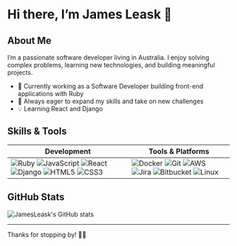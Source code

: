 # Hi there, I’m James Leask 👋

## About Me
I’m a passionate software developer living in Australia. I enjoy solving complex problems, learning new technologies, and building meaningful projects.

- 🔭 Currently working as a Software Developer building front-end applications with Ruby
- 🌱 Always eager to expand my skills and take on new challenges
- 💡 Learning React and Django


## Skills & Tools

| Development                                                                                 | Tools & Platforms                                                                   |
| ------------------------------------------------------------------------------------------ | ---------------------------------------------------------------------------------- |
| ![Ruby](https://img.shields.io/badge/-Ruby-CC342D?style=flat&logo=ruby&logoColor=white)    ![JavaScript](https://img.shields.io/badge/-JavaScript-F7DF1E?style=flat&logo=javascript&logoColor=black)  ![React](https://img.shields.io/badge/-React-61DAFB?style=flat&logo=react&logoColor=black)  ![Django](https://img.shields.io/badge/-Django-092E20?style=flat&logo=django&logoColor=white)  ![HTML5](https://img.shields.io/badge/-HTML5-E34F26?style=flat&logo=html5&logoColor=white)  ![CSS3](https://img.shields.io/badge/-CSS3-1572B6?style=flat&logo=css3&logoColor=white) | ![Docker](https://img.shields.io/badge/-Docker-2496ED?style=flat&logo=docker&logoColor=white)  ![Git](https://img.shields.io/badge/-Git-F05032?style=flat&logo=git&logoColor=white)  ![AWS](https://img.shields.io/badge/-AWS-232F3E?style=flat&logo=amazonaws&logoColor=white)  ![Jira](https://img.shields.io/badge/-Jira-0052CC?style=flat&logo=jira&logoColor=white)  ![Bitbucket](https://img.shields.io/badge/-Bitbucket-0052CC?style=flat&logo=bitbucket&logoColor=white)  ![Linux](https://img.shields.io/badge/-Linux-FCC624?style=flat&logo=linux&logoColor=black) |
## GitHub Stats

![JamesLeask's GitHub stats](https://github-readme-stats.vercel.app/api?username=JamesLeask&show_icons=true&theme=radical)

---


Thanks for stopping by! 👨‍💻

